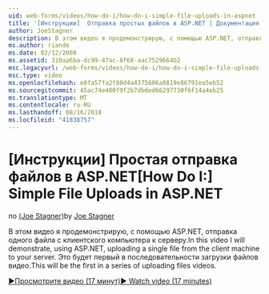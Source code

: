 ```yaml
---
uid: web-forms/videos/how-do-i/how-do-i-simple-file-uploads-in-aspnet
title: '[Инструкции]  Отправка простых файлов в ASP.NET | Документация Майкрософт'
author: JoeStagner
description: В этом видео я продемонстрирую, с помощью ASP.NET, отправка одного файла с клиентского компьютера к серверу. Это будет первая в серии отправки...
ms.author: riande
ms.date: 02/12/2008
ms.assetid: 310aa6ba-dc99-47ac-8f68-aac7529664b2
msc.legacyurl: /web-forms/videos/how-do-i/how-do-i-simple-file-uploads-in-aspnet
msc.type: video
ms.openlocfilehash: e8fa57fa2f80d4a4375606a8819e86791ea5eb52
ms.sourcegitcommit: 45ac74e400f9f2b7dbded66297730f6f14a4eb25
ms.translationtype: MT
ms.contentlocale: ru-RU
ms.lasthandoff: 08/16/2018
ms.locfileid: "41838757"
---
```

<a name="how-do-i--simple-file-uploads-in-aspnet"></a><span data-ttu-id="a4d6b-104">[Инструкции]  Простая отправка файлов в ASP.NET</span><span class="sxs-lookup"><span data-stu-id="a4d6b-104">[How Do I:]  Simple File Uploads in ASP.NET</span></span>
====================
<span data-ttu-id="a4d6b-105">по [(Joe Stagner)](https://github.com/JoeStagner)</span><span class="sxs-lookup"><span data-stu-id="a4d6b-105">by [Joe Stagner](https://github.com/JoeStagner)</span></span>

<span data-ttu-id="a4d6b-106">В этом видео я продемонстрирую, с помощью ASP.NET, отправка одного файла с клиентского компьютера к серверу.</span><span class="sxs-lookup"><span data-stu-id="a4d6b-106">In this video I will demonstrate, using ASP.NET, uploading a single file from the client machine to your server.</span></span> <span data-ttu-id="a4d6b-107">Это будет первый в последовательности загрузки файлов видео.</span><span class="sxs-lookup"><span data-stu-id="a4d6b-107">This will be the first in a series of uploading files videos.</span></span>

[<span data-ttu-id="a4d6b-108">&#9654;Просмотрите видео (17 минут)</span><span class="sxs-lookup"><span data-stu-id="a4d6b-108">&#9654; Watch video (17 minutes)</span></span>](https://channel9.msdn.com/Blogs/ASP-NET-Site-Videos/how-do-i-simple-file-uploads-in-aspnet)
